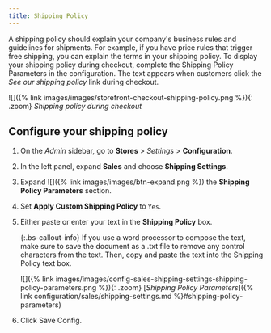 ```yaml
---
title: Shipping Policy
---
```


A shipping policy should explain your company's business rules and guidelines for shipments. For example, if you have price rules that trigger free shipping, you can explain the terms in your shipping policy. To display your shipping policy during checkout, complete the Shipping Policy Parameters in the configuration. The text appears when customers click the _See our shipping policy_ link during checkout.

![]({% link images/images/storefront-checkout-shipping-policy.png %}){: .zoom}
*Shipping policy during checkout*

## Configure your shipping policy

1. On the _Admin_ sidebar, go to **Stores** > _Settings_ > **Configuration**.

1. In the left panel, expand **Sales** and choose **Shipping Settings**.

1. Expand ![]({% link images/images/btn-expand.png %}) the **Shipping Policy Parameters** section.

1. Set **Apply Custom Shipping Policy** to `Yes`.

1. Either paste or enter your text in the **Shipping Policy** box.

   {:.bs-callout-info}
   If you use a word processor to compose the text, make sure to save the document as a .txt file to remove any control characters from the text. Then, copy and paste the text into the Shipping Policy text box.

   ![]({% link images/images/config-sales-shipping-settings-shipping-policy-parameters.png %}){: .zoom}
   [*Shipping Policy Parameters*]({% link configuration/sales/shipping-settings.md %}#shipping-policy-parameters)

1. Click <span class="btn">Save Config</span>.
